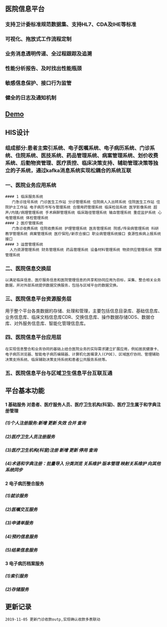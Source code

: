 ## 医院信息平台
   ### 支持卫计委标准规范数据集、支持HL7、CDA及IHE等标准
   ### 可视化、拖放式工作流程定制
   ### 业务消息透明传递、全过程跟踪及追溯
   ### 性能分析报告、及时找出性能瓶颈
   ### 敏感信息保护、接口行为监管
   ### 健全的日志及通知机制
   ## [Demo](https://cloveropen.app-hos.com)
## HIS设计
   ### 组成部分:患者主索引系统、电子医嘱系统、电子病历系统、门诊系统、住院系统、医技系统、药品管理系统、病案管理系统、划价收费系统、后勤物资管理、医疗质控、临床决策支持、辅助管理决策等独立的子系统，通过kafka消息系统实现松耦合的系统互联
   
### 一、医院业务应用系统
    #### 1 临床服务系统
       门急诊挂号系统 门诊医生工作站 分诊管理系统 住院病人入出转系统 住院医生工作站 住院护士工作站 电子病历书写与管理系统 合理用药管理系统 临床检验系统 医学影像系统 超声/内镜/病理管理系统 手术麻醉管理系统 临床路径管理系统 输血管理系统 重症监护系统 心电管理系统 体检管理系统
    #### 2 医疗管理系统
       门急诊收费系统 住院收费系统 护理管理系统 医务管理系统 院感/传染病管理系统 科研教学管理系统 病案管理系统 医疗保险/新农合接口 职业病管理系统接口 食源性疾病上报系统接口
    #### 3 运营管理系统
      人力资源管理系统 财务管理系统 药品管理系统 设备材料管理系统 物资供应管理系统 预算管理系统
### 二、医院信息交换层
    以满足临床信息、医疗服务信息和医院管理信息的共享和协同应用为目标，采集、整合相关业务数据，并对外部系统提供数据交换服务，包括与区域平台的数据交换。
### 三、医院信息平台资源服务层
  用于整个平台各类数据的存储、处理和管理，主要包括信息目录库、基础信息库、业务信息库、临床文档信息库CDR、交换信息库、操作数据存储ODS、数据仓库、对外服务信息库、智能化管理信息库。
### 四、医院信息平台应用层
    在实现信息整合和业务协同的基础上结合医院业务的实际需求建立扩展应用，例如居民健康卡、电子病历浏览器、智能电子病历编辑器、计算机化医嘱录入(CPOE)、区域医疗协同、管理辅助决策支持系统、临床辅助决策支持系统和患者公共服务系统等。
### 五、医院信息平台与区域卫生信息平台互联互通
   
## 平台基本功能
   #### 1 基础服务 对患者、医疗服务人员、医疗卫生机构(科室)、医疗卫生属于和字典注册管理
   #####  (1)个人注册服务:新增 更新 失效 合并 查询
   ##### (2)医疗卫生人员注册服务
   ##### (3)医疗卫生机构(科室)注册 新增 更新 停用 查询 
   ##### (4)术语和字典注册：批量导入 分类浏览 关系维护 版本管理 映射关系维护 向其他系统同步
   #### 2 电子病历整合服务
   ##### (1)就诊服务
   ##### (2)医嘱交互服务
   ##### (3)申请单服务
   ##### (4)预约信息服务
   ##### (5)结果信息服务
   #### 3 电子病历档案服务
   ##### (1)索引服务
   ##### (2)存储服务
## 更新记录
    2019-11-05 更新门诊收款outp,实现确认收款多表联动
